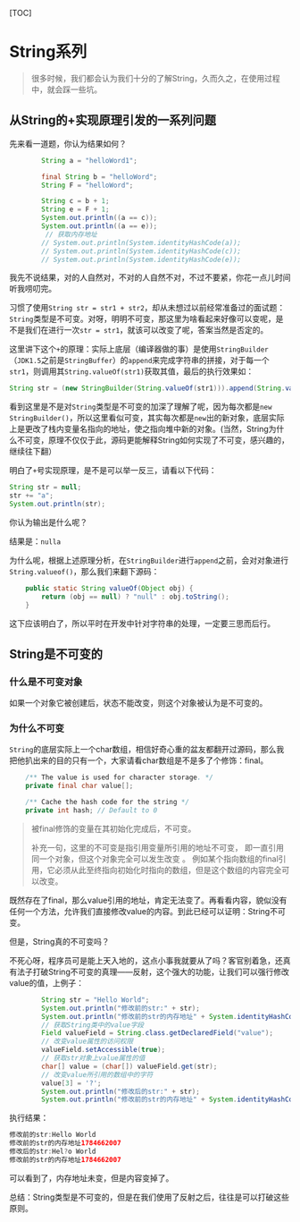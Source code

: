 [TOC]

# String系列

> 很多时候，我们都会认为我们十分的了解String，久而久之，在使用过程中，就会踩一些坑。

## 从String的+实现原理引发的一系列问题

先来看一道题，你认为结果如何？

```java
        String a = "helloWord1";

        final String b = "helloWord";
        String F = "helloWord";

        String c = b + 1;
        String e = F + 1;
        System.out.println((a == c));
        System.out.println((a == e));
         // 获取内存地址
		// System.out.println(System.identityHashCode(a));
		// System.out.println(System.identityHashCode(c));
		// System.out.println(System.identityHashCode(e));
```

我先不说结果，对的人自然对，不对的人自然不对，不过不要紧，你花一点儿时间听我唠叨完。

习惯了使用`String str = str1 + str2`，却从未想过以前经常准备过的面试题：`String`类型是不可变。对呀，明明不可变，那这里为啥看起来好像可以变呢，是不是我们在进行一次`str = str1`，就该可以改变了呢，答案当然是否定的。

这里讲下这个`+`的原理：实际上底层（编译器做的事）是使用`StringBuilder`（`JDK1.5`之前是`StringBuffer`）的`append`来完成字符串的拼接，对于每一个 `str1`，则调用其`String.valueOf(str1)`获取其值，最后的执行效果如：

```java
String str = (new StringBuilder(String.valueOf(str1))).append(String.valueOf(str2)).toString()
```

看到这里是不是对`String`类型是不可变的加深了理解了呢，因为每次都是`new StringBuilder()`，所以这里看似可变，其实每次都是`new`出的新对象，底层实际上是更改了栈内变量名指向的地址，使之指向堆中新的对象。(当然，String为什么不可变，原理不仅仅于此，源码更能解释String如何实现了不可变，感兴趣的，继续往下翻）

明白了`+`号实现原理，是不是可以举一反三，请看以下代码：

```java
String str = null;
str += "a";
System.out.println(str);
```

你认为输出是什么呢？

结果是：`nulla`

为什么呢，根据上述原理分析，在`StringBuilder`进行`append`之前，会对对象进行`String.valueof()`，那么我们来翻下源码：

```java
    public static String valueOf(Object obj) {
        return (obj == null) ? "null" : obj.toString();
    }
```

这下应该明白了，所以平时在开发中针对字符串的处理，一定要三思而后行。

## String是不可变的

### 什么是不可变对象

如果一个对象它被创建后，状态不能改变，则这个对象被认为是不可变的。

### 为什么不可变

`String`的底层实际上一个char数组，相信好奇心重的盆友都翻开过源码，那么我把他扒出来的目的只有一个，大家请看char数组是不是多了个修饰：final。

```java
    /** The value is used for character storage. */
    private final char value[];

    /** Cache the hash code for the string */
    private int hash; // Default to 0
```

> 被final修饰的变量在其初始化完成后，不可变。
>
> 补充一句，这里的不可变是指引用变量所引用的地址不可变， 即一直引用同一个对象，但这个对象完全可以发生改变 。 例如某个指向数组的final引用，它必须从此至终指向初始化时指向的数组，但是这个数组的内容完全可以改变。 

既然存在了final，那么value引用的地址，肯定无法变了。再看看内容，貌似没有任何一个方法，允许我们直接修改value的内容。到此已经可以证明：String不可变。

但是，String真的不可变吗？

不死心呀，程序员可是能上天入地的，这点小事我就要从了吗？客官别着急，还真有法子打破String不可变的真理——反射，这个强大的功能，让我们可以强行修改value的值，上例子：

```java
        String str = "Hello World";
        System.out.println("修改前的str:" + str);
        System.out.println("修改前的str的内存地址" + System.identityHashCode(str));
        // 获取String类中的value字段
        Field valueField = String.class.getDeclaredField("value");
        // 改变value属性的访问权限
        valueField.setAccessible(true);
        // 获取str对象上value属性的值
        char[] value = (char[]) valueField.get(str);
        // 改变value所引用的数组中的字符
        value[3] = '?';
        System.out.println("修改后的str:" + str);
        System.out.println("修改前的str的内存地址" + System.identityHashCode(str)); 
```

执行结果：

```java
修改前的str:Hello World
修改前的str的内存地址1784662007
修改后的str:Hel?o World
修改前的str的内存地址1784662007
```

可以看到了，内存地址未变，但是内容变掉了。

总结：String类型是不可变的，但是在我们使用了反射之后，往往是可以打破这些原则。



